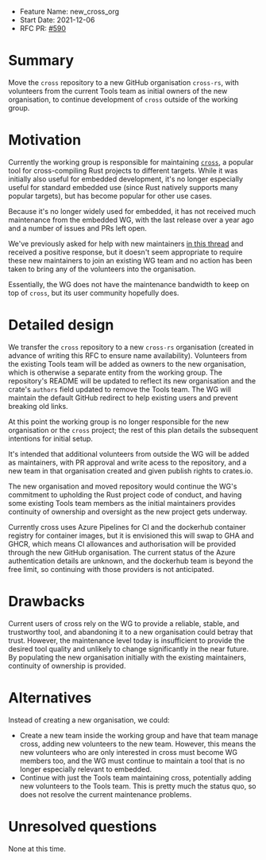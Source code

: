 - Feature Name: new_cross_org
- Start Date: 2021-12-06
- RFC PR: [#590](https://github.com/rust-embedded/wg/pull/590)

# Summary
[summary]: #summary

Move the `cross` repository to a new GitHub organisation `cross-rs`,
with volunteers from the current Tools team as initial owners of the new
organisation, to continue development of `cross` outside of the working group.

# Motivation
[motivation]: #motivation

Currently the working group is responsible for maintaining
[`cross`](https://github.com/rust-embedded/cross), a popular tool for
cross-compiling Rust projects to different targets. While it was initially also
useful for embedded development, it's no longer especially useful for standard
embedded use (since Rust natively supports many popular targets), but has
become popular for other use cases.

Because it's no longer widely used for embedded, it has not received much
maintenance from the embedded WG, with the last release over a year ago
and a number of issues and PRs left open.

We've previously asked for help with new maintainers [in this
thread](https://github.com/rust-embedded/cross/issues/574) and received a
positive response, but it doesn't seem appropriate to require these new
maintainers to join an existing WG team and no action has been taken to
bring any of the volunteers into the organisation.

Essentially, the WG does not have the maintenance bandwidth to keep on top
of `cross`, but its user community hopefully does.

# Detailed design
[design]: #detailed-design

We transfer the `cross` repository to a new `cross-rs` organisation (created in
advance of writing this RFC to ensure name availability). Volunteers from the
existing Tools team will be added as owners to the new organisation, which is
otherwise a separate entity from the working group. The repository's README
will be updated to reflect its new organisation and the crate's `authors` field
updated to remove the Tools team. The WG will maintain the default GitHub
redirect to help existing users and prevent breaking old links.

At this point the working group is no longer responsible for the new
organisation or the `cross` project; the rest of this plan details the
subsequent intentions for initial setup.

It's intended that additional volunteers from outside the WG will be added as
maintainers, with PR approval and write acess to the repository, and a new team
in that organisation created and given publish rights to crates.io.

The new organisation and moved repository would continue the WG's commitment to
upholding the Rust project code of conduct, and having some existing Tools team
members as the initial maintainers provides continuity of ownership and
oversight as the new project gets underway.

Currently cross uses Azure Pipelines for CI and the dockerhub container
registry for container images, but it is envisioned this will swap to GHA
and GHCR, which means CI allowances and authorisation will be provided through
the new GitHub organisation. The current status of the Azure authentication
details are unknown, and the dockerhub team is beyond the free limit, so
continuing with those providers is not anticipated.

# Drawbacks
[drawbacks]: #drawbacks

Current users of cross rely on the WG to provide a reliable, stable, and
trustworthy tool, and abandoning it to a new organisation could betray that
trust. However, the maintenance level today is insufficient to provide the
desired tool quality and unlikely to change significantly in the near future.
By populating the new organisation initially with the existing maintainers,
continuity of ownership is provided.

# Alternatives
[alternatives]: #alternatives

Instead of creating a new organisation, we could:

* Create a new team inside the working group and have that team manage cross,
  adding new volunteers to the new team. However, this means the new volunteers
  who are only interested in cross must become WG members too, and the WG must
  continue to maintain a tool that is no longer especially relevant to
  embedded.
* Continue with just the Tools team maintaining cross, potentially adding new
  volunteers to the Tools team. This is pretty much the status quo, so does
  not resolve the current maintenance problems.

# Unresolved questions
[unresolved]: #unresolved-questions

None at this time.

